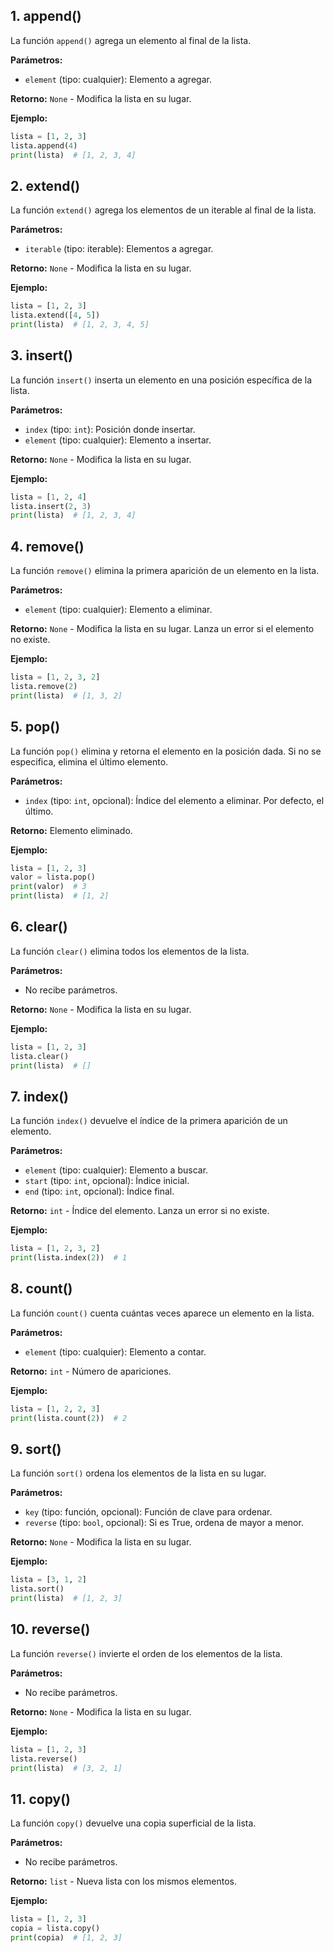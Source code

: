## 1. append()

La función `append()` agrega un elemento al final de la lista.

**Parámetros:**

- `element` (tipo: cualquier): Elemento a agregar.

**Retorno:** `None` - Modifica la lista en su lugar.

**Ejemplo:**

```python
lista = [1, 2, 3]
lista.append(4)
print(lista)  # [1, 2, 3, 4]
```

## 2. extend()

La función `extend()` agrega los elementos de un iterable al final de la lista.

**Parámetros:**

- `iterable` (tipo: iterable): Elementos a agregar.

**Retorno:** `None` - Modifica la lista en su lugar.

**Ejemplo:**

```python
lista = [1, 2, 3]
lista.extend([4, 5])
print(lista)  # [1, 2, 3, 4, 5]
```

## 3. insert()

La función `insert()` inserta un elemento en una posición específica de la lista.

**Parámetros:**

- `index` (tipo: `int`): Posición donde insertar.
- `element` (tipo: cualquier): Elemento a insertar.

**Retorno:** `None` - Modifica la lista en su lugar.

**Ejemplo:**

```python
lista = [1, 2, 4]
lista.insert(2, 3)
print(lista)  # [1, 2, 3, 4]
```

## 4. remove()

La función `remove()` elimina la primera aparición de un elemento en la lista.

**Parámetros:**

- `element` (tipo: cualquier): Elemento a eliminar.

**Retorno:** `None` - Modifica la lista en su lugar. Lanza un error si el elemento no existe.

**Ejemplo:**

```python
lista = [1, 2, 3, 2]
lista.remove(2)
print(lista)  # [1, 3, 2]
```

## 5. pop()

La función `pop()` elimina y retorna el elemento en la posición dada. Si no se especifica, elimina el último elemento.

**Parámetros:**

- `index` (tipo: `int`, opcional): Índice del elemento a eliminar. Por defecto, el último.

**Retorno:** Elemento eliminado.

**Ejemplo:**

```python
lista = [1, 2, 3]
valor = lista.pop()
print(valor)  # 3
print(lista)  # [1, 2]
```

## 6. clear()

La función `clear()` elimina todos los elementos de la lista.

**Parámetros:**

- No recibe parámetros.

**Retorno:** `None` - Modifica la lista en su lugar.

**Ejemplo:**

```python
lista = [1, 2, 3]
lista.clear()
print(lista)  # []
```

## 7. index()

La función `index()` devuelve el índice de la primera aparición de un elemento.

**Parámetros:**

- `element` (tipo: cualquier): Elemento a buscar.
- `start` (tipo: `int`, opcional): Índice inicial.
- `end` (tipo: `int`, opcional): Índice final.

**Retorno:** `int` - Índice del elemento. Lanza un error si no existe.

**Ejemplo:**

```python
lista = [1, 2, 3, 2]
print(lista.index(2))  # 1
```

## 8. count()

La función `count()` cuenta cuántas veces aparece un elemento en la lista.

**Parámetros:**

- `element` (tipo: cualquier): Elemento a contar.

**Retorno:** `int` - Número de apariciones.

**Ejemplo:**

```python
lista = [1, 2, 2, 3]
print(lista.count(2))  # 2
```

## 9. sort()

La función `sort()` ordena los elementos de la lista en su lugar.

**Parámetros:**

- `key` (tipo: función, opcional): Función de clave para ordenar.
- `reverse` (tipo: `bool`, opcional): Si es True, ordena de mayor a menor.

**Retorno:** `None` - Modifica la lista en su lugar.

**Ejemplo:**

```python
lista = [3, 1, 2]
lista.sort()
print(lista)  # [1, 2, 3]
```

## 10. reverse()

La función `reverse()` invierte el orden de los elementos de la lista.

**Parámetros:**

- No recibe parámetros.

**Retorno:** `None` - Modifica la lista en su lugar.

**Ejemplo:**

```python
lista = [1, 2, 3]
lista.reverse()
print(lista)  # [3, 2, 1]
```

## 11. copy()

La función `copy()` devuelve una copia superficial de la lista.

**Parámetros:**

- No recibe parámetros.

**Retorno:** `list` - Nueva lista con los mismos elementos.

**Ejemplo:**

```python
lista = [1, 2, 3]
copia = lista.copy()
print(copia)  # [1, 2, 3]
```
